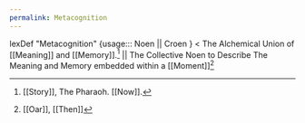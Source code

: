 ```yaml
---
permalink: Metacognition
---
```

lexDef "Metacognition" {usage::: Noen || Croen } < The Alchemical Union of [[Meaning]] and [[Memory]].[^MetacognitionNoen] || The Collective Noen to Describe The Meaning and Memory embedded within a [[Moment]][^cr]

[^MetacognitionNoen]: [[Story]], The Pharaoh. [[Now]].
[^cr]: [[Oar]], [[Then]]